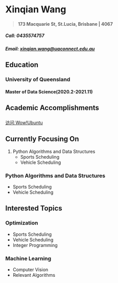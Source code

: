 # Xinqian Wang
> #### 173 Macquarie St, St.Lucia, Brisbane | 4067
##### Call: 0435574757
##### Email: xinqian.wang@uqconnect.edu.au
## Education
### University of Queensland
#### Master of Data Science(2020.2-2021.11)
## Academic Accomplishments
### 
[访问 Wow!Ubuntu](http://wowubuntu.com)

## Currently Focusing On
1. Python Algorithms and Data Structures
   -  Sports Scheduling
   -  Vehicle Scheduling
### Python Algorithms and Data Structures
   -  Sports Scheduling
   -  Vehicle Scheduling
## Interested Topics
### Optimization
   -  Sports Scheduling
   -  Vehicle Scheduling
   -  Integer Programming
### Machine Learning
   -  Computer Vision
   -  Relevant Algorithms
